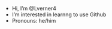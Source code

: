 - Hi, I’m @Lverner4
- I’m interested in learnng to use Github
- Pronouns: he/him

<!---
Lverner4/Lverner4 is a ✨ special ✨ repository because its `README.md` (this file) appears on your GitHub profile.
You can click the Preview link to take a look at your changes.
--->
